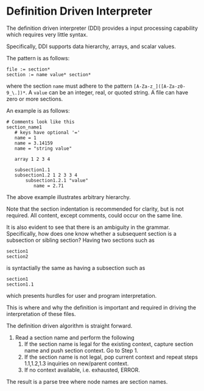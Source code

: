 # Definition Driven Interpreter 
The definition driven interpreter (DDI) provides a input processing capability which requires very little syntax.

Specifically, DDI supports data hierarchy, arrays, and scalar values. 


The pattern is as follows:

```
file := section*
section := name value* section*
```
where the section `name` must adhere to the pattern `[A-Za-z_]([A-Za-z0-9_\.])*`. A `value` can be an integer, real, or quoted string.
A file can have zero or more sections. 

An example is as follows:
```
# Comments look like this
section_name1
   # keys have optional '=' 
   name = 1
   name = 3.14159
   name = "string value"
   
   array 1 2 3 4
   
   subsection1.1 
   subsection1.2 1 2 3 3 4
       subsection1.2.1 "value"
          name = 2.71
```          

The above example illustrates arbitrary hierarchy. 

Note that the section indentation is recommended for clarity, but is not required. All content, except comments, could occur on the same line.

It is also evident to see that there is an ambiguity in the grammar. Specifically, how does one know whether a subsequent section is a subsection or sibling section? Having two sections such as

```
section1
section2
```
is syntactially the same as having a subsection such as

```
section1
section1.1
```
which presents hurdles for user and program interpretation.

This is where and why the definition is important and required in driving the interpretation of these files.

The definition driven algorithm is straight forward.


1. Read a section name and perform the following
    1. If the section name is legal for the existing context, capture section name and push section context. Go to Step 1.
    2. If the section name is not legal, pop current context and repeat steps 1.1,1.2,1.3 inquiries on new/parent context. 
    3. If no context available, i.e. exhausted, ERROR.

The result is a parse tree where node names are section names. 

